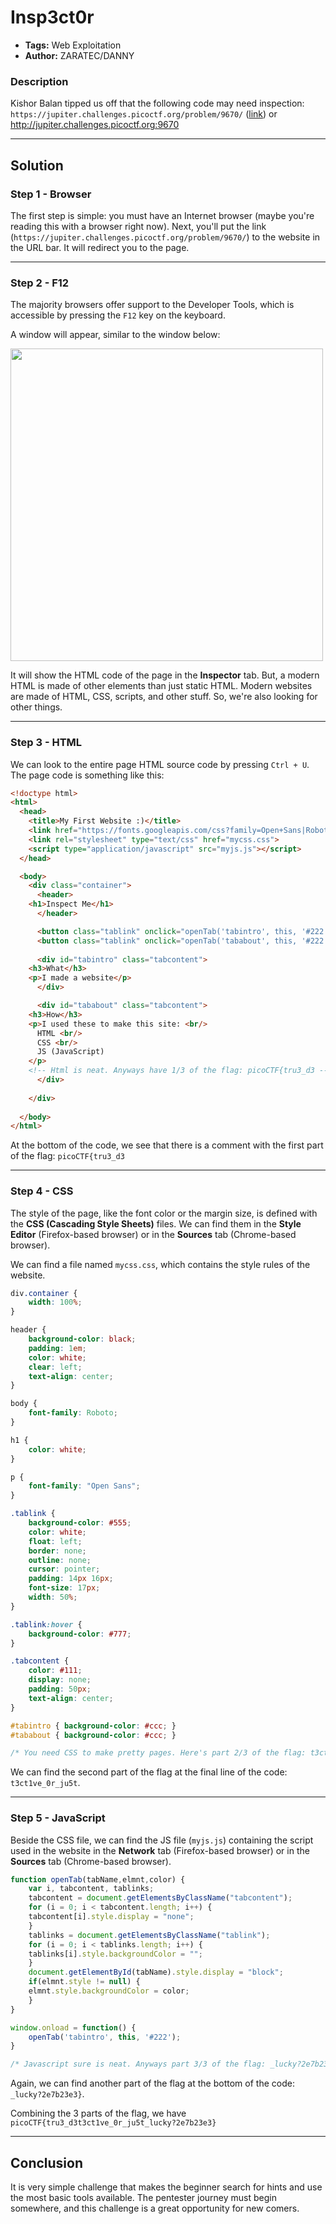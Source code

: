 # Insp3ct0r
- **Tags:** Web Exploitation
- **Author:** ZARATEC/DANNY

### Description
Kishor Balan tipped us off that the following code may need inspection: `https://jupiter.challenges.picoctf.org/problem/9670/` ([link](https://jupiter.challenges.picoctf.org/problem/9670/)) or http://jupiter.challenges.picoctf.org:9670

---

## Solution

### Step 1 - Browser

The first step is simple: you must have an Internet browser (maybe you're reading this with a browser right now). Next, you'll put the link (`https://jupiter.challenges.picoctf.org/problem/9670/`) to the website in the URL bar. It will redirect you to the page.

---

### Step 2 - F12

The majority browsers offer support to the Developer Tools, which is accessible by pressing the `F12` key on the keyboard.

A window will appear, similar to the window below:

<img src="https://user-images.githubusercontent.com/23441506/157361262-8481a159-0d8e-4312-aad4-757463c04db2.png" width=500px>

It will show the HTML code of the page in the **Inspector** tab. But, a modern HTML is made of other elements than just static HTML. Modern websites are made of HTML, CSS, scripts, and other stuff. So, we're also looking for other things.

---

### Step 3 - HTML

We can look to the entire page HTML source code by pressing `Ctrl + U`. The page code is something like this:
``` HTML
<!doctype html>
<html>
  <head>
    <title>My First Website :)</title>
    <link href="https://fonts.googleapis.com/css?family=Open+Sans|Roboto" rel="stylesheet">
    <link rel="stylesheet" type="text/css" href="mycss.css">
    <script type="application/javascript" src="myjs.js"></script>
  </head>

  <body>
    <div class="container">
      <header>
	<h1>Inspect Me</h1>
      </header>

      <button class="tablink" onclick="openTab('tabintro', this, '#222')" id="defaultOpen">What</button>
      <button class="tablink" onclick="openTab('tababout', this, '#222')">How</button>
      
      <div id="tabintro" class="tabcontent">
	<h3>What</h3>
	<p>I made a website</p>
      </div>

      <div id="tababout" class="tabcontent">
	<h3>How</h3>
	<p>I used these to make this site: <br/>
	  HTML <br/>
	  CSS <br/>
	  JS (JavaScript)
	</p>
	<!-- Html is neat. Anyways have 1/3 of the flag: picoCTF{tru3_d3 -->
      </div>
      
    </div>
    
  </body>
</html>
```

At the bottom of the code, we see that there is a comment with the first part of the flag: `picoCTF{tru3_d3`

---

### Step 4 - CSS

The style of the page, like the font color or the margin size, is defined with the **CSS (Cascading Style Sheets)** files. We can find them in the **Style Editor** (Firefox-based browser) or in the **Sources** tab (Chrome-based browser).

We can find a file named `mycss.css`, which contains the style rules of the website.

``` CSS
div.container {
    width: 100%;
}

header {
    background-color: black;
    padding: 1em;
    color: white;
    clear: left;
    text-align: center;
}

body {
    font-family: Roboto;
}

h1 {
    color: white;
}

p {
    font-family: "Open Sans";
}

.tablink {
    background-color: #555;
    color: white;
    float: left;
    border: none;
    outline: none;
    cursor: pointer;
    padding: 14px 16px;
    font-size: 17px;
    width: 50%;
}

.tablink:hover {
    background-color: #777;
}

.tabcontent {
    color: #111;
    display: none;
    padding: 50px;
    text-align: center;
}

#tabintro { background-color: #ccc; }
#tababout { background-color: #ccc; }

/* You need CSS to make pretty pages. Here's part 2/3 of the flag: t3ct1ve_0r_ju5t */
```

We can find the second part of the flag at the final line of the code: `t3ct1ve_0r_ju5t`.

---

### Step 5 - JavaScript

Beside the CSS file, we can find the JS file (`myjs.js`) containing the script used in the website in the **Network** tab (Firefox-based browser) or in the **Sources** tab (Chrome-based browser).
``` JavaScript
function openTab(tabName,elmnt,color) {
    var i, tabcontent, tablinks;
    tabcontent = document.getElementsByClassName("tabcontent");
    for (i = 0; i < tabcontent.length; i++) {
	tabcontent[i].style.display = "none";
    }
    tablinks = document.getElementsByClassName("tablink");
    for (i = 0; i < tablinks.length; i++) {
	tablinks[i].style.backgroundColor = "";
    }
    document.getElementById(tabName).style.display = "block";
    if(elmnt.style != null) {
	elmnt.style.backgroundColor = color;
    }
}

window.onload = function() {
    openTab('tabintro', this, '#222');
}

/* Javascript sure is neat. Anyways part 3/3 of the flag: _lucky?2e7b23e3} */

```

Again, we can find another part of the flag at the bottom of the code: `_lucky?2e7b23e3}`.

Combining the 3 parts of the flag, we have `picoCTF{tru3_d3t3ct1ve_0r_ju5t_lucky?2e7b23e3}`

---

## Conclusion

It is very simple challenge that makes the beginner search for hints and use the most basic tools available. The pentester journey must begin somewhere, and this challenge is a great opportunity for new comers.


